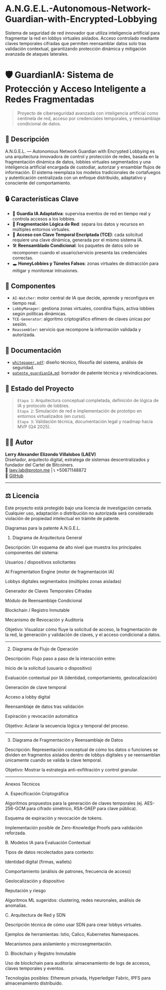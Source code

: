 # A.N.G.E.L.-Autonomous-Network-Guardian-with-Encrypted-Lobbying
Sistema de seguridad de red innovador que utiliza inteligencia artificial para fragmentar la red en lobbys virtuales aislados. Acceso controlado mediante claves temporales cifradas que permiten reensamblar datos solo tras validación contextual, garantizando protección dinámica y mitigación avanzada de ataques laterales.


# 🛡️ GuardianIA: Sistema de Protección y Acceso Inteligente a Redes Fragmentadas

> Proyecto de ciberseguridad avanzada con inteligencia artificial como centinela de red, acceso por credenciales temporales, y reensamblaje condicional de datos.

## 📌 Descripción

A.N.G.E.L. — Autonomous Network Guardian with Encrypted Lobbying es una arquitectura innovadora de control y protección de redes, basada en la fragmentación dinámica de datos, lobbies virtuales segmentados y una inteligencia artificial encargada de custodiar, autorizar y ensamblar flujos de información. El sistema reemplaza los modelos tradicionales de cortafuegos y autenticación centralizada con un enfoque distribuido, adaptativo y consciente del comportamiento.

## 🔒 Características Clave

- 🧠 **Guardia IA Adaptativa**: supervisa eventos de red en tiempo real y controla accesos a los lobbies.
- 🧩 **Fragmentación Lógica de Red**: separa los datos y recursos en múltiples entornos virtuales.
- 🔐 **Acceso con Clave Temporal Encriptada (TCE)**: cada solicitud requiere una clave dinámica, generada por el mismo sistema IA.
- 🛠️ **Reensamblado Condicional**: los paquetes de datos solo se recomponen cuando el usuario/servicio presenta las credenciales correctas.
- 🕳️ **HoneyLobbies y Túneles Falsos**: zonas virtuales de distracción para mitigar y monitorear intrusiones.

## 🧬 Componentes

- `AI-Watcher`: motor central de IA que decide, aprende y reconfigura en tiempo real.
- `LobbyManager`: gestiona zonas virtuales, coordina flujos, activa lobbies según políticas dinámicas.
- `TCE-Generator`: algoritmo criptográfico efímero de claves únicas por sesión.
- `Reassembler`: servicio que recompone la información validada y autorizada.

## 📄 Documentación

- [`whitepaper.pdf`](./whitepaper.pdf): diseño técnico, filosofía del sistema, análisis de seguridad.
- [`patente_guardianIA.md`](./patente_guardianIA.md): borrador de patente técnica y reivindicaciones.

## 🚧 Estado del Proyecto

> `Etapa 1`: Arquitectura conceptual completada, definición de lógica de IA y protocolo de lobbies.  
> `Etapa 2`: Simulación de red e implementación de prototipo en entornos virtualizados (en curso).  
> `Etapa 3`: Validación técnica, documentación legal y roadmap hacia MVP (Q4 2025).

## 👨‍💻 Autor

**Lerry Alexander Elizondo Villalobos (LAEV)**  
Diseñador, arquitecto digital, estratega de sistemas descentralizados y fundador del Cartel de Bitcoiners.  
📧 laev.lab@proton.me | 📞 +50671148872  
🔗 [GitHub](https://github.com/lerryalexanderelizondo)

---

## ⚖️ Licencia

Este proyecto está protegido bajo una licencia de investigación cerrada. Cualquier uso, adaptación o distribución no autorizada será considerado violación de propiedad intelectual en trámite de patente.


Diagramas para la patente A.N.G.E.L.

1. Diagrama de Arquitectura General

Descripción:
Un esquema de alto nivel que muestra los principales componentes del sistema:

Usuarios / dispositivos solicitantes

AI Fragmentation Engine (motor de fragmentación IA)

Lobbys digitales segmentados (múltiples zonas aisladas)

Generador de Claves Temporales Cifradas

Módulo de Reensamblaje Condicional

Blockchain / Registro Inmutable

Mecanismo de Revocación y Auditoría


Objetivo:
Visualizar cómo fluye la solicitud de acceso, la fragmentación de la red, la generación y validación de claves, y el acceso condicional a datos.


---

2. Diagrama de Flujo de Operación

Descripción:
Flujo paso a paso de la interacción entre:

Inicio de la solicitud (usuario o dispositivo)

Evaluación contextual por IA (identidad, comportamiento, geolocalización)

Generación de clave temporal

Acceso a lobby digital

Reensamblaje de datos tras validación

Expiración y revocación automática


Objetivo:
Aclarar la secuencia lógica y temporal del proceso.


---

3. Diagrama de Fragmentación y Reensamblaje de Datos

Descripción:
Representación conceptual de cómo los datos o funciones se dividen en fragmentos aislados dentro de lobbys digitales y se reensamblan únicamente cuando se valida la clave temporal.

Objetivo:
Mostrar la estrategia anti-exfiltración y control granular.


---

Anexos Técnicos

A. Especificación Criptográfica

Algoritmos propuestos para la generación de claves temporales (ej. AES-256-GCM para cifrado simétrico, RSA-OAEP para clave pública).

Esquema de expiración y revocación de tokens.

Implementación posible de Zero-Knowledge Proofs para validación reforzada.


B. Modelos IA para Evaluación Contextual

Tipos de datos recolectados para contexto:

Identidad digital (firmas, wallets)

Comportamiento (análisis de patrones, frecuencia de acceso)

Geolocalización y dispositivo

Reputación y riesgo


Algoritmos ML sugeridos: clustering, redes neuronales, análisis de anomalías.


C. Arquitectura de Red y SDN

Descripción técnica de cómo usar SDN para crear lobbys virtuales.

Ejemplos de herramientas: Istio, Calico, Kubernetes Namespaces.

Mecanismos para aislamiento y microsegmentación.


D. Blockchain y Registro Inmutable

Uso de blockchain para auditoría: almacenamiento de logs de accesos, claves temporales y eventos.

Tecnologías posibles: Ethereum privada, Hyperledger Fabric, IPFS para almacenamiento distribuido.




